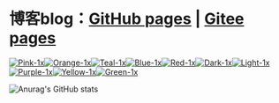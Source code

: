 
# 博客blog：[GitHub pages](https://xxggg.github.io) | [Gitee pages](https://xxggg.gitee.io)   

[![Pink-1x](https://gitee.com/XXGGG/Xcloud/raw/main/Typora/Pink-1x.png)](https://space.bilibili.com/5276030)[![Orange-1x](https://gitee.com/XXGGG/Xcloud/raw/main/Typora/Orange-1x.png)](https://weibo.com/u/2472496944)[![Teal-1x](https://gitee.com/XXGGG/Xcloud/raw/main/Typora/Teal-1x.png)](https://xxggg.github.io/demo/)[![Blue-1x](https://gitee.com/XXGGG/Xcloud/raw/main/Typora/Blue-1x.png)](https://www.zhihu.com/people/xie-xia-ge-43)[![Red-1x](https://gitee.com/XXGGG/Xcloud/raw/main/Typora/Red-1x.png)](https://www.xiaohongshu.com/user/profile/603d76c300000000010098a3?xhsshare=CopyLink&appuid=603d76c300000000010098a3&apptime=1625491168
)[![Dark-1x](https://gitee.com/XXGGG/Xcloud/raw/main/Typora/Dark-1x.png)]()[![Light-1x](https://gitee.com/XXGGG/Xcloud/raw/main/Typora/Light-1x.png)]()[![Purple-1x](https://gitee.com/XXGGG/Xcloud/raw/main/Typora/Purple-1x.png)]()[![Yellow-1x](https://gitee.com/XXGGG/Xcloud/raw/main/Typora/Yellow-1x.png)]()[![Green-1x](https://gitee.com/XXGGG/Xcloud/raw/main/Typora/Green-1x.png)]()

![Anurag's GitHub stats](https://github-readme-stats.vercel.app/api?username=XXGGG&show_icons=true)


